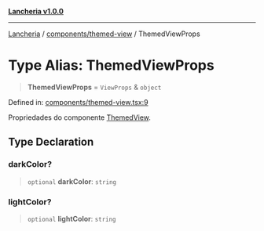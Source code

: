 [**Lancheria v1.0.0**](../../../README.md)

***

[Lancheria](../../../README.md) / [components/themed-view](../README.md) / ThemedViewProps

# Type Alias: ThemedViewProps

> **ThemedViewProps** = `ViewProps` & `object`

Defined in: [components/themed-view.tsx:9](https://github.com/eudavidreis-odev/lancheria/blob/documentacao_inicial/components/themed-view.tsx#L9)

Propriedades do componente [ThemedView](../functions/ThemedView.md).

## Type Declaration

### darkColor?

> `optional` **darkColor**: `string`

### lightColor?

> `optional` **lightColor**: `string`
